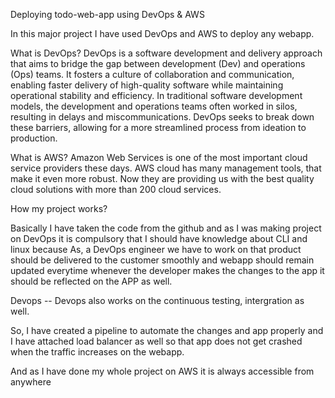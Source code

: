 
Deploying todo-web-app using DevOps & AWS


In this major project I have used DevOps and AWS to deploy any webapp.

What is DevOps?
DevOps is a software development and delivery approach that aims to bridge the gap between development (Dev) and operations (Ops) teams. It fosters a culture of collaboration and communication, enabling faster delivery of high-quality software while maintaining operational stability and efficiency.
In traditional software development models, the development and operations teams often worked in silos, resulting in delays and miscommunications. DevOps seeks to break down these barriers, allowing for a more streamlined process from ideation to production.

What is AWS?
Amazon Web Services is one of the most important cloud service providers these days. AWS cloud has many management tools, that make it even more robust. Now they are providing us with the best quality cloud solutions with more than 200 cloud services.

How my project works?

Basically I have taken the code from the github and as I was making project on DevOps it is compulsory that I should have knowledge about CLI and linux because As, a DevOps engineer we have to work on that product should be delivered to the customer smoothly and webapp should remain updated everytime whenever the developer makes the changes to the app it should be reflected on the APP as well.

Devops -- Devops also works on the continuous testing, intergration as well.

So, I have created a pipeline to automate the changes and app properly and I have attached load balancer as well so that app does not get crashed when the traffic increases on the webapp.

And as I have done my whole project on AWS it is always accessible from anywhere



